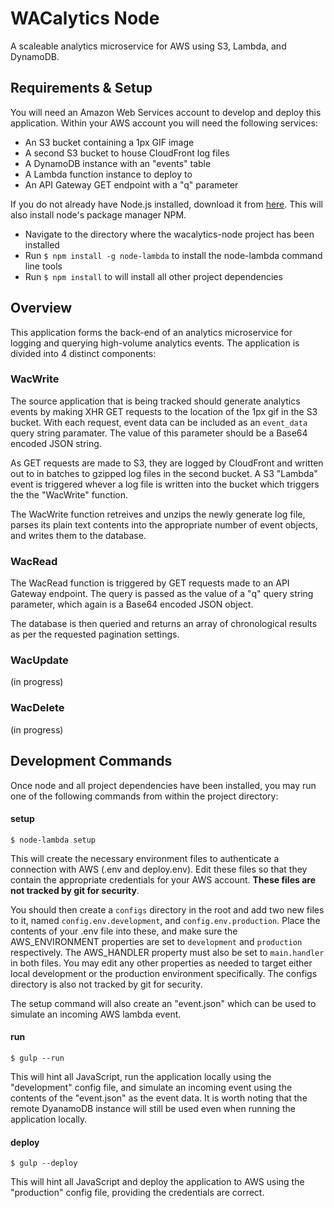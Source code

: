 # WACalytics Node

A scaleable analytics microservice for AWS using S3, Lambda, and DynamoDB.
​
## Requirements & Setup

You will need an Amazon Web Services account to develop and deploy this application. Within your AWS account you will need the following services:
- An S3 bucket containing a 1px GIF image
- A second S3 bucket to house CloudFront log files
- A DynamoDB instance with an "events" table
- A Lambda function instance to deploy to
- An API Gateway GET endpoint with a "q" parameter

If you do not already have Node.js installed, download it from [here](https://nodejs.org/en/). This will also install node's package manager NPM.
​
- Navigate to the directory where the wacalytics-node project has been installed
- Run `$ npm install -g node-lambda` to install the node-lambda command line tools
- Run `$ npm install` to will install all other project dependencies

## Overview

This application forms the back-end of an analytics microservice for logging and querying high-volume analytics events. The application is divided into 4 distinct components:

### WacWrite

The source application that is being tracked should generate analytics events by making XHR GET requests to the location of the 1px gif in the S3 bucket. With each request, event data can be included as an `event_data` query string paramater. The value of this parameter should be a Base64 encoded JSON string.

As GET requests are made to S3, they are logged by CloudFront and written out to in batches to gzipped log files in the second bucket. A S3 "Lambda" event is triggered whever a log file is written into the bucket which triggers the the "WacWrite" function.

The WacWrite function retreives and unzips the newly generate log file, parses its plain text contents into the appropriate number of event objects, and writes them to the database.

### WacRead

The WacRead function is triggered by GET requests made to an API Gateway endpoint. The query is passed as the value of a "q" query string parameter, which again is a Base64 encoded JSON object.

The database is then queried and returns an array of chronological results as per the requested pagination settings.

### WacUpdate

(in progress)

### WacDelete

(in progress)

## Development Commands

Once node and all project dependencies have been installed, you may run one of the following commands from within the project directory:
​
#### setup

`$ node-lambda setup`

This will create the necessary environment files to authenticate a connection with AWS (.env and deploy.env). Edit these files so that they contain the appropriate credentials for your AWS account. **These files are not tracked by git for security**.

You should then create a `configs` directory in the root and add two new files to it, named `config.env.development`, and `config.env.production`. Place the contents of your .env file into these, and make sure the AWS_ENVIRONMENT properties are set to `development` and `production` respectively. The AWS_HANDLER property must also be set to `main.handler` in both files. You may edit any other properties as needed to target either local development or the production environment specifically. The configs directory is also not tracked by git for security.

The setup command will also create an "event.json" which can be used to simulate an incoming AWS lambda event.

#### run

`$ gulp --run`

This will hint all JavaScript, run the application locally using the "development" config file, and simulate an incoming event using the contents of the "event.json" as the event data. It is worth noting that the remote DyanamoDB instance will still be used even when running the application locally.
​
#### deploy

`$ gulp --deploy`

This will hint all JavaScript and deploy the application to AWS using the "production" config file, providing the credentials are correct.